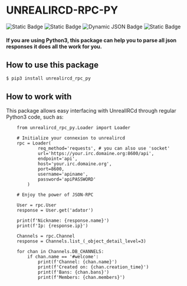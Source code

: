 # UNREALIRCD-RPC-PY
![Static Badge](https://img.shields.io/badge/UnrealIRCd-6.2.2%20or%20later-green)
![Static Badge](https://img.shields.io/badge/Python3-3.10%20or%20later-green)
![Dynamic JSON Badge](https://img.shields.io/badge/dynamic/json?url=https%3A%2F%2Fraw.githubusercontent.com%2Fadator85%2Funrealircd_rpc_py%2Fmain%2Fversion.json&query=version&label=Current%20Version)
![Static Badge](https://img.shields.io/badge/Maintained-Yes-green)


#### If you are using Python3, this package can help you to parse all json responses it does all the work for you.

## How to use this package

    $ pip3 install unrealircd_rpc_py

## How to work with

This package allows easy interfacing with UnrealIRCd through regular Python3 code, such as:

        from unrealircd_rpc_py.Loader import Loader

        # Initialize your connexion to unrealircd
        rpc = Loader(
                req_method='requests', # you can also use 'socket'
                url='https://your.irc.domaine.org:8600/api',
                endpoint='api',
                host='your.irc.domaine.org',
                port=8600,
                username='apiname',
                password='apiPASSWORD'
            )

        # Enjoy the power of JSON-RPC

        User = rpc.User
        response = User.get('adator')

        print(f'Nickname: {response.name}')
        print(f'Ip: {response.ip}')

        Channels = rpc.Channel
        response = Channels.list_(_object_detail_level=3)

        for chan in Channels.DB_CHANNELS:
            if chan.name == '#welcome':
                print(f'Channel: {chan.name}')
                print(f'Created on: {chan.creation_time}')
                print(f'Bans: {chan.bans}')
                print(f'Members: {chan.members}')

